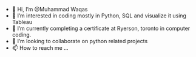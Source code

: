 - 👋 Hi, I’m @Muhammad Waqas
- 👀 I’m interested in coding mostly in Python, SQL and visualize it using Tableau
- 🌱 I’m currently completing a certificate at Ryerson, toronto in computer coding.
- 💞️ I’m looking to collaborate on python related projects
- 📫 How to reach me ...

<!---
muhwaqash/muhwaqash is a ✨ special ✨ repository because its `README.md` (this file) appears on your GitHub profile.
You can click the Preview link to take a look at your changes.
--->
